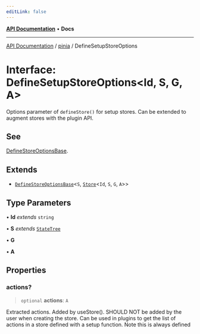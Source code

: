 ```yaml
---
editLink: false
---
```


[**API Documentation**](../../index.md) • **Docs**

***

[API Documentation](../../index.md) / [pinia](../index.md) / DefineSetupStoreOptions

# Interface: DefineSetupStoreOptions\<Id, S, G, A\>

Options parameter of `defineStore()` for setup stores. Can be extended to
augment stores with the plugin API.

## See

[DefineStoreOptionsBase](DefineStoreOptionsBase.md).

## Extends

- [`DefineStoreOptionsBase`](DefineStoreOptionsBase.md)\<`S`, [`Store`](../type-aliases/Store.md)\<`Id`, `S`, `G`, `A`\>\>

## Type Parameters

• **Id** *extends* `string`

• **S** *extends* [`StateTree`](../type-aliases/StateTree.md)

• **G**

• **A**

## Properties

### actions?

> `optional` **actions**: `A`

Extracted actions. Added by useStore(). SHOULD NOT be added by the user when
creating the store. Can be used in plugins to get the list of actions in a
store defined with a setup function. Note this is always defined
